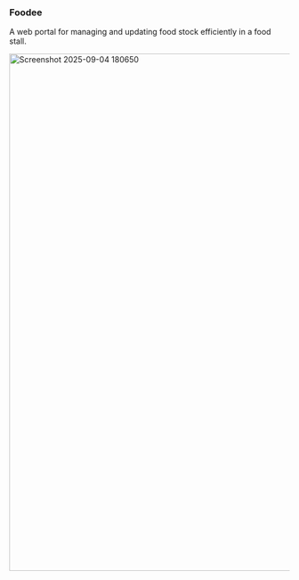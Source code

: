 ### Foodee
A web portal for managing and updating food stock efficiently in a food stall.

<img width="1898" height="929" alt="Screenshot 2025-09-04 180650" src="https://github.com/user-attachments/assets/8ff4bb92-69b2-4e63-a286-f967f3b89861" />
